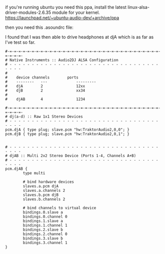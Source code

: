 if you're running ubuntu you need this ppa, install the latest
linux-alsa-driver-modules-2.6.35 module for your kernel.
<https://launchpad.net/~ubuntu-audio-dev/+archive/ppa>

then you need this .asoundrc file:

I found that I was then able to drive headphones at djA which is as far
as I've test so far.

    #-=-=-=-=-=-=-=-=-=-=-=-=-=-=-=-=-=-=-=-=-=-=-=-=-=-=-=-=-=-=-=-=-=-=-=-=-=-=-
    # Native Instruments :: Audio2DJ ALSA Configuration
    # - - - - - - - - - - - - - - - - - - - - - - - - - - - - - - - - - - - - - -
    #
    #    device channels        ports
    #    --------   ---             ---------
    #    djA        2               12xx
    #    djB        2               xx34
    #
    #    djAB       4               1234
    
    #-=-=-=-=-=-=-=-=-=-=-=-=-=-=-=-=-=-=-=-=-=-=-=-=-=-=-=-=-=-=-=-=-=-=-=-=-=-=-
    # dj(a-d) :: Raw 1x1 Stereo Devices
    # - - - - - - - - - - - - - - - - - - - - - - - - - - - - - - - - - - - - - -
    pcm.djA { type plug; slave.pcm "hw:TraktorAudio2,0,0"; }
    pcm.djB { type plug; slave.pcm "hw:TraktorAudio2,0,1"; }
    
    
    # - - - - - - - - - - - - - - - - - - - - - - - - - - - - - - - - - - - - - -
    # djAB :: Multi 2x2 Stereo Device (Ports 1-4, Channels A+B)
    # - - - - - - - - - - - - - - - - - - - - - - - - - - - - - - - - - - - - - -
    pcm.djAB {
            type multi
    
            # bind hardware devices
            slaves.a.pcm djA
            slaves.a.channels 2
            slaves.b.pcm djB
            slaves.b.channels 2
    
            # bind channels to virtual device
            bindings.0.slave a
            bindings.0.channel 0
            bindings.1.slave a
            bindings.1.channel 1
            bindings.2.slave b
            bindings.2.channel 0
            bindings.3.slave b
            bindings.3.channel 1
    }
